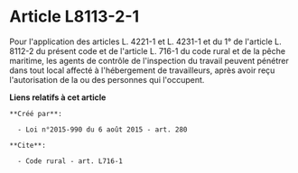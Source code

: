 # Article L8113-2-1

Pour l'application des articles L. 4221-1 et L. 4231-1 et du 1° de l'article L. 8112-2 du présent code et de l'article L.
716-1 du code rural et de la pêche maritime, les agents de contrôle de l'inspection du travail peuvent pénétrer dans tout
local affecté à l'hébergement de travailleurs, après avoir reçu l'autorisation de la ou des personnes qui l'occupent.

**Liens relatifs à cet article**

	**Créé par**:

	  - Loi n°2015-990 du 6 août 2015 - art. 280

	**Cite**:

	  - Code rural - art. L716-1
